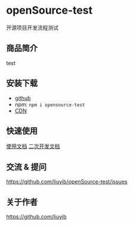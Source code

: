 # openSource-test
开源项目开发流程测试

## 商品简介
test

## 安装下载

- [github](https://github.com/liuyib/openSource-test/releases)
- npm: `npm i opensource-test`
- [CDN](http://unpkg.com/opensource-test/release/bundle.js)

## 快速使用
[使用文档](./doc/use/README.md)
[二次开发文档](./doc/dev/README.md)

## 交流 & 提问

https://github.com/liuyib/openSource-test/issues

## 关于作者

https://github.com/liuyib
